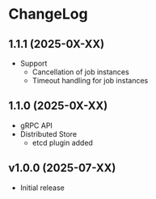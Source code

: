 # ChangeLog

## 1.1.1 (2025-0X-XX)
- Support 
  - Cancellation of job instances
  - Timeout handling for job instances

## 1.1.0 (2025-0X-XX)
- gRPC API
- Distributed Store
  - etcd plugin added

## v1.0.0 (2025-07-XX)
- Initial release
